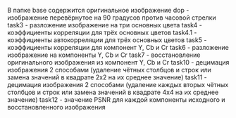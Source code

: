 В папке base содержится оригинальное изображение
dop - изображение перевёрнутое на 90 градусов против часовой стрелки
task3 - разложение изображение на три основных цвета
task4 - коэффициенты корреляции для трёх основных цветов
task4.1 - коэффициенты автокорреляции для трёх основных цветов
task5 - коэффициенты корреляции для компонент Y, Cb и Cr
task6 - разложение изображение на  компоненты Y, Cb и Cr
task7 - восстановление оригинального изображения из  компонент Y, Cb и Cr
task10 - децимация изображения 2 способами (удаление чётных столбцов и строк или замена значений в квадрате 2х2 на их среднее значение)
task11 - децимация изображения 2 способами (удаление каждых вторых чётных столбцов и строк или замена значений в квадрате 4х4 на их среднее значение)
task12 - значение PSNR для каждой компоненты исходного и восстановленного изображения
